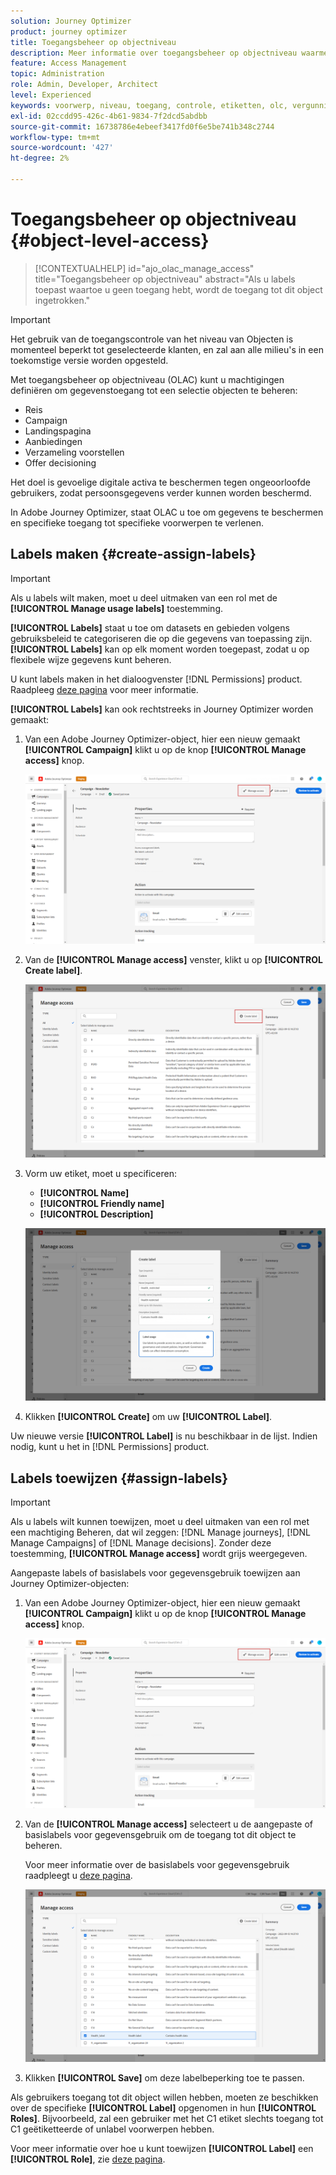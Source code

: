 ```yaml
---
solution: Journey Optimizer
product: journey optimizer
title: Toegangsbeheer op objectniveau
description: Meer informatie over toegangsbeheer op objectniveau waarmee u machtigingen kunt definiëren voor het beheren van gegevenstoegang tot een selectie objecten
feature: Access Management
topic: Administration
role: Admin, Developer, Architect
level: Experienced
keywords: voorwerp, niveau, toegang, controle, etiketten, olc, vergunning
exl-id: 02ccdd95-426c-4b61-9834-7f2dcd5abdbb
source-git-commit: 16738786e4ebeef3417fd0f6e5be741b348c2744
workflow-type: tm+mt
source-wordcount: '427'
ht-degree: 2%

---
```


# Toegangsbeheer op objectniveau {#object-level-access}

>[!CONTEXTUALHELP]
>id="ajo_olac_manage_access"
>title="Toegangsbeheer op objectniveau"
>abstract="Als u labels toepast waartoe u geen toegang hebt, wordt de toegang tot dit object ingetrokken."

>[!IMPORTANT]
>
>Het gebruik van de toegangscontrole van het niveau van Objecten is momenteel beperkt tot geselecteerde klanten, en zal aan alle milieu&#39;s in een toekomstige versie worden opgesteld.

Met toegangsbeheer op objectniveau (OLAC) kunt u machtigingen definiëren om gegevenstoegang tot een selectie objecten te beheren:

* Reis
* Campaign
* Landingspagina
* Aanbiedingen
* Verzameling voorstellen
* Offer decisioning

Het doel is gevoelige digitale activa te beschermen tegen ongeoorloofde gebruikers, zodat persoonsgegevens verder kunnen worden beschermd.

In Adobe Journey Optimizer, staat OLAC u toe om gegevens te beschermen en specifieke toegang tot specifieke voorwerpen te verlenen.

## Labels maken {#create-assign-labels}

>[!IMPORTANT]
>
>Als u labels wilt maken, moet u deel uitmaken van een rol met de **[!UICONTROL Manage usage labels]** toestemming.

**[!UICONTROL Labels]** staat u toe om datasets en gebieden volgens gebruiksbeleid te categoriseren die op die gegevens van toepassing zijn. **[!UICONTROL Labels]** kan op elk moment worden toegepast, zodat u op flexibele wijze gegevens kunt beheren.

U kunt labels maken in het dialoogvenster [!DNL Permissions] product. Raadpleeg [deze pagina](https://experienceleague.adobe.com/docs/experience-platform/access-control/abac/permissions-ui/labels.html) voor meer informatie.

**[!UICONTROL Labels]** kan ook rechtstreeks in Journey Optimizer worden gemaakt:

1. Van een Adobe Journey Optimizer-object, hier een nieuw gemaakt **[!UICONTROL Campaign]** klikt u op de knop **[!UICONTROL Manage access]** knop.

   ![](assets/olac_1.png)

1. Van de **[!UICONTROL Manage access]** venster, klikt u op **[!UICONTROL Create label]**.

   ![](assets/olac_2.png)

1. Vorm uw etiket, moet u specificeren:
   * **[!UICONTROL Name]**
   * **[!UICONTROL Friendly name]**
   * **[!UICONTROL Description]**

   ![](assets/olac_3.png)

1. Klikken **[!UICONTROL Create]** om uw **[!UICONTROL Label]**.

Uw nieuwe versie **[!UICONTROL Label]** is nu beschikbaar in de lijst. Indien nodig, kunt u het in [!DNL Permissions] product.

## Labels toewijzen {#assign-labels}

>[!IMPORTANT]
>
>Als u labels wilt kunnen toewijzen, moet u deel uitmaken van een rol met een machtiging Beheren, dat wil zeggen: [!DNL Manage journeys], [!DNL Manage Campaigns] of [!DNL Manage decisions]. Zonder deze toestemming, **[!UICONTROL Manage access]** wordt grijs weergegeven.

Aangepaste labels of basislabels voor gegevensgebruik toewijzen aan Journey Optimizer-objecten:

1. Van een Adobe Journey Optimizer-object, hier een nieuw gemaakt **[!UICONTROL Campaign]** klikt u op de knop **[!UICONTROL Manage access]** knop.

   ![](assets/olac_1.png)

1. Van de **[!UICONTROL Manage access]** selecteert u de aangepaste of basislabels voor gegevensgebruik om de toegang tot dit object te beheren.

   Voor meer informatie over de basislabels voor gegevensgebruik raadpleegt u [deze pagina](https://experienceleague.adobe.com/docs/experience-platform/data-governance/labels/reference.html).

   ![](assets/olac_4.png)

1. Klikken **[!UICONTROL Save]** om deze labelbeperking toe te passen.

Als gebruikers toegang tot dit object willen hebben, moeten ze beschikken over de specifieke **[!UICONTROL Label]** opgenomen in hun **[!UICONTROL Roles]**.
Bijvoorbeeld, zal een gebruiker met het C1 etiket slechts toegang tot C1 geëtiketteerde of unlabel voorwerpen hebben.

Voor meer informatie over hoe u kunt toewijzen **[!UICONTROL Label]** een **[!UICONTROL Role]**, zie [deze pagina](https://experienceleague.adobe.com/docs/experience-platform/access-control/abac/permissions-ui/permissions.html?lang=en#manage-labels-for-a-role).
